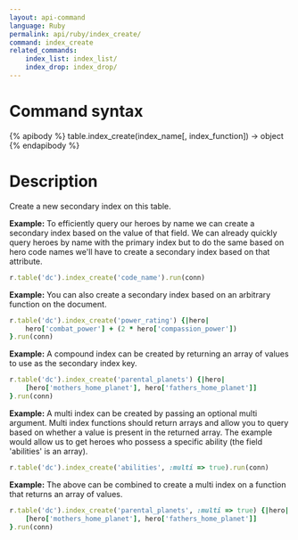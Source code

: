 ```yaml
---
layout: api-command
language: Ruby
permalink: api/ruby/index_create/
command: index_create
related_commands:
    index_list: index_list/
    index_drop: index_drop/
---
```


# Command syntax #

{% apibody %}
table.index_create(index_name[, index_function]) &rarr; object
{% endapibody %}

# Description #

Create a new secondary index on this table.

__Example:__ To efficiently query our heroes by name we can create a secondary index
based on the value of that field. We can already quickly query heroes by name with the
primary index but to do the same based on hero code names we'll have to create a
secondary index based on that attribute.

```rb
r.table('dc').index_create('code_name').run(conn)
```


__Example:__ You can also create a secondary index based on an arbitrary function on
the document.

```rb
r.table('dc').index_create('power_rating') {|hero|
    hero['combat_power'] + (2 * hero['compassion_power'])
}.run(conn)
```


__Example:__ A compound index can be created by returning an array of values to use as
the secondary index key.

```rb
r.table('dc').index_create('parental_planets') {|hero|
    [hero['mothers_home_planet'], hero['fathers_home_planet']]
}.run(conn)
```


__Example:__ A multi index can be created by passing an optional multi argument. Multi
index functions should return arrays and allow you to query based on whether a value
is present in the returned array. The example would allow us to get heroes who possess
a specific ability (the field 'abilities' is an array).


```rb
r.table('dc').index_create('abilities', :multi => true).run(conn)
```

__Example:__ The above can be combined to create a multi index on a function that
returns an array of values.

```rb
r.table('dc').index_create('parental_planets', :multi => true) {|hero|
    [hero['mothers_home_planet'], hero['fathers_home_planet']]
}.run(conn)
```
